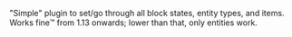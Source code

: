 "Simple" plugin to set/go through all block states, entity types, and items.
Works fine:tm: from 1.13 onwards; lower than that, only entities work.